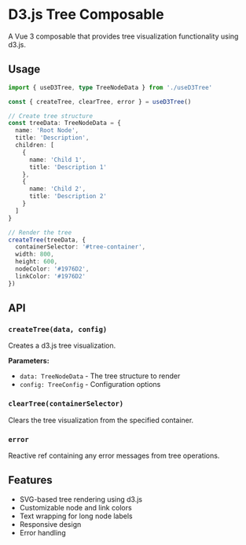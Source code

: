 # D3.js Tree Composable

A Vue 3 composable that provides tree visualization functionality using d3.js.

## Usage

```typescript
import { useD3Tree, type TreeNodeData } from './useD3Tree'

const { createTree, clearTree, error } = useD3Tree()

// Create tree structure
const treeData: TreeNodeData = {
  name: 'Root Node',
  title: 'Description',
  children: [
    {
      name: 'Child 1',
      title: 'Description 1'
    },
    {
      name: 'Child 2', 
      title: 'Description 2'
    }
  ]
}

// Render the tree
createTree(treeData, {
  containerSelector: '#tree-container',
  width: 800,
  height: 600,
  nodeColor: '#1976D2',
  linkColor: '#1976D2'
})
```

## API

### `createTree(data, config)`

Creates a d3.js tree visualization.

**Parameters:**
- `data: TreeNodeData` - The tree structure to render
- `config: TreeConfig` - Configuration options

### `clearTree(containerSelector)`

Clears the tree visualization from the specified container.

### `error`

Reactive ref containing any error messages from tree operations.

## Features

- SVG-based tree rendering using d3.js
- Customizable node and link colors
- Text wrapping for long node labels
- Responsive design
- Error handling